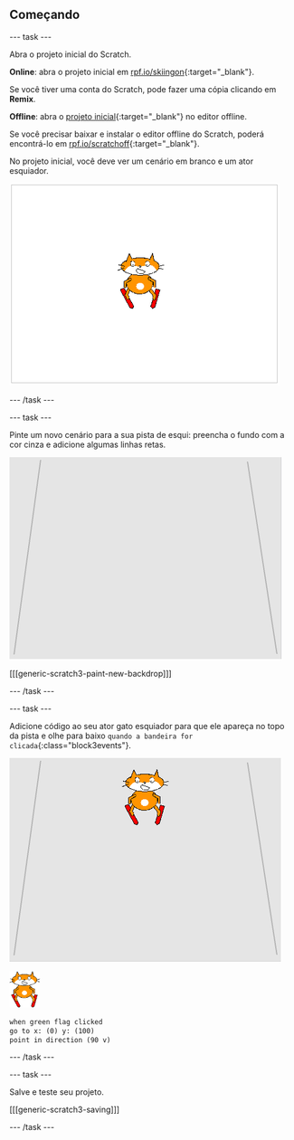 ## Começando

--- task ---

Abra o projeto inicial do Scratch.

**Online**: abra o projeto inicial em [rpf.io/skiingon](http://rpf.io/skiingon){:target="_blank"}.

Se você tiver uma conta do Scratch, pode fazer uma cópia clicando em **Remix**.

**Offline**: abra o [projeto inicial](http://rpf.io/p/en/scratch-cat-goes-skiing-go){:target="_blank"} no editor offline.

Se você precisar baixar e instalar o editor offline do Scratch, poderá encontrá-lo em [rpf.io/scratchoff](http://rpf.io/scratchoff){:target="_blank"}.

No projeto inicial, você deve ver um cenário em branco e um ator esquiador.

![projetos iniciais](images/starter_project.png)

--- /task ---

--- task ---

Pinte um novo cenário para a sua pista de esqui: preencha o fundo com a cor cinza e adicione algumas linhas retas.

![cenário de pista de esqui](images/backdrop.png)

[[[generic-scratch3-paint-new-backdrop]]]

--- /task ---

--- task ---

Adicione código ao seu ator gato esquiador para que ele apareça no topo da pista e olhe para baixo `quando a bandeira for clicada`{:class="block3events"}.

![esquiador na pista](images/skier_on_the_slope.png)

![ator esquiador](images/skier_sprite_small.png)

```blocks3
when green flag clicked
go to x: (0) y: (100)
point in direction (90 v)
```

--- /task ---

--- task ---

Salve e teste seu projeto.

[[[generic-scratch3-saving]]]

--- /task ---

